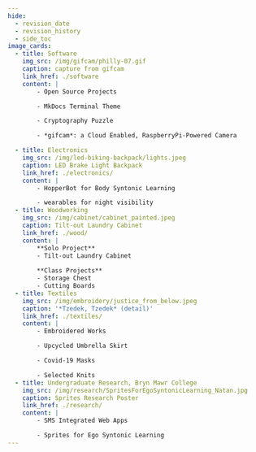 ```yaml
---
hide:
  - revision_date
  - revision_history
  - side_toc
image_cards:
  - title: Software
    img_src: /img/gifcam/philly-07.gif
    caption: capture from gifcam
    link_href: ./software
    content: |
        - Open Source Projects

        - MkDocs Terminal Theme

        - Cryptography Puzzle

        - *gifcam*: a Cloud Enabled, RaspberryPi-Powered Camera

  - title: Electronics
    img_src: /img/led-biking-backpack/lights.jpeg
    caption: LED Brake Light Backpack
    link_href: ./electronics/
    content: |
        - HopperBot for Body Syntonic Learning

        - wearables for night visibility  
  - title: Woodworking
    img_src: /img/cabinet/cabinet_painted.jpeg
    caption: Tilt-out Laundry Cabinet
    link_href: ./wood/
    content: |
        **Solo Project**  
        - Tilt-out Laundry Cabinet
        
        **Class Projects**  
        - Storage Chest
        - Cutting Boards
  - title: Textiles
    img_src: /img/embroidery/justice_from_below.jpeg
    caption: '*Tzedek, Tzedek* (detail)'
    link_href: ./textiles/
    content: |
        - Embroidered Works

        - Upcycled Umbrella Skirt

        - Covid-19 Masks

        - Selected Knits
  - title: Undergraduate Research, Bryn Mawr College
    img_src: /img/research/SpritesForEgoSyntonicLearning_Natan.jpg
    caption: Sprites Research Poster
    link_href: ./research/
    content: |
        - SMS Integrated Web Apps

        - Sprites for Ego Syntonic Learning
---
```

